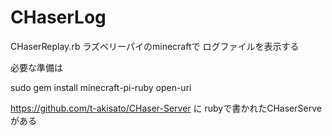 # CHaserLog

CHaserReplay.rb
ラズベリーパイのminecraftで ログファイルを表示する

必要な準備は

sudo gem install minecraft-pi-ruby open-uri

https://github.com/t-akisato/CHaser-Server に rubyで書かれたCHaserServe がある




  
  
